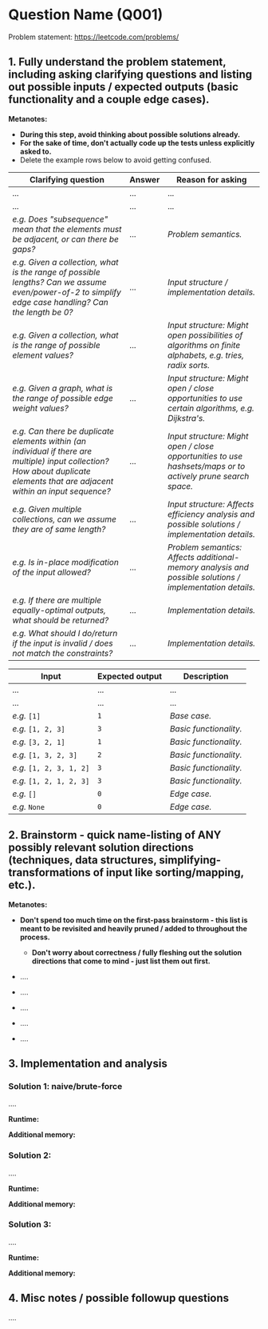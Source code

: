# Question Name (Q001)

Problem statement: https://leetcode.com/problems/


## 1. Fully understand the problem statement, including asking clarifying questions and listing out possible inputs / expected outputs (basic functionality and a couple edge cases).

**Metanotes:**
- **During this step, avoid thinking about possible solutions already.**
- **For the sake of time, don't actually code up the tests unless explicitly asked to.**
- Delete the example rows below to avoid getting confused.

| Clarifying question | Answer | Reason for asking |
| --- | --- | --- |
| ... | ... | ... |
| ... | ... | ... |
| *e.g. Does "subsequence" mean that the elements must be adjacent, or can there be gaps?* |  ... | *Problem semantics.* |
| *e.g. Given a collection, what is the range of possible lengths? Can we assume even/power-of-2 to simplify edge case handling? Can the length be 0?* |  ... | *Input structure / implementation details.* |
| *e.g. Given a collection, what is the range of possible element values?* |  ... | *Input structure: Might open possibilities of algorithms on finite alphabets, e.g. tries, radix sorts.* |
| *e.g. Given a graph, what is the range of possible edge weight values?* |  ... | *Input structure: Might open / close opportunities to use certain algorithms, e.g. Dijkstra's.* |
| *e.g. Can there be duplicate elements within (an individual if there are multiple) input collection? How about duplicate elements that are adjacent within an input sequence?* |  ... | *Input structure: Might open / close opportunities to use hashsets/maps or to actively prune search space.* |
| *e.g. Given multiple collections, can we assume they are of same length?* |  ... | *Input structure: Affects efficiency analysis and possible solutions / implementation details.* |
| *e.g. Is in-place modification of the input allowed?* | ... | *Problem semantics: Affects additional-memory analysis and possible solutions / implementation details.* |
| *e.g. If there are multiple equally-optimal outputs, what should be returned?* |  ... | *Implementation details.* |
| *e.g. What should I do/return if the input is invalid / does not match the constraints?* |  ... | *Implementation details.* |

| Input | Expected output | Description |
| --- | --- | --- |
| ... | ... | ... |
| ... | ... | ... |
| *e.g.* `[1]` |  `1` |  *Base case.* |
| *e.g.* `[1, 2, 3]` |  `3` |  *Basic functionality.* |
| *e.g.* `[3, 2, 1]` |  `1` |  *Basic functionality.* |
| *e.g.* `[1, 3, 2, 3]` |  `2` |  *Basic functionality.* |
| *e.g.* `[1, 2, 3, 1, 2]` |  `3` |  *Basic functionality.* |
| *e.g.* `[1, 2, 1, 2, 3]` |  `3` |  *Basic functionality.* |
| *e.g.* `[]` |  `0` |  *Edge case.* |
| *e.g.* `None` |  `0` |  *Edge case.* |


## 2. Brainstorm - quick name-listing of ANY possibly relevant solution directions (techniques, data structures, simplifying-transformations of input like sorting/mapping, etc.).

**Metanotes:**
- **Don't spend too much time on the first-pass brainstorm - this list is meant to be revisited and heavily pruned / added to throughout the process.**
    - **Don't worry about correctness / fully fleshing out the solution directions that come to mind - just list them out first.**

- ....
- ....
- ....
- ....
- ....


## 3. Implementation and analysis

### Solution 1: naive/brute-force

....

**Runtime:**

**Additional memory:**


### Solution 2:

....

**Runtime:**

**Additional memory:**


### Solution 3:

....

**Runtime:**

**Additional memory:**


## 4. Misc notes / possible followup questions

....
